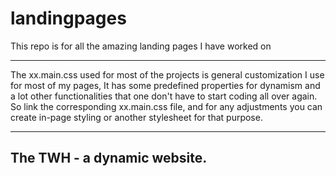 # landingpages
This repo is for all the amazing landing pages I have worked on

***************************************************************************************************************
The xx.main.css used for most of the projects is general customization I use for most of my pages,
It has some predefined properties for dynamism and a lot other functionalities that one don't have to start coding all over again. So link the corresponding xx.main.css file, and for any adjustments you can create in-page styling or another stylesheet for that purpose.
***************************************************************************************************************

## The TWH - a dynamic website.
